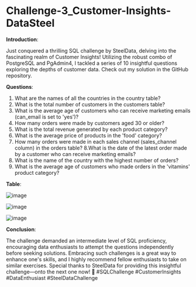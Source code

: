 # Challenge-3_Customer-Insights-DataSteel

**Introduction**:

Just conquered a thrilling SQL challenge by SteelData, delving into the fascinating realm of Customer Insights! Utilizing the robust combo of PostgreSQL and PgAdmin4, I tackled a series of 10 insightful questions exploring the depths of customer data. Check out my solution in the GitHub repository.

**Questions**:

1. What are the names of all the countries in the country table?
2. What is the total number of customers in the customers table?
3. What is the average age of customers who can receive marketing emails (can_email is set to 'yes')?
4. How many orders were made by customers aged 30 or older?
5. What is the total revenue generated by each product category?
6. What is the average price of products in the 'food' category?
7. How many orders were made in each sales channel (sales_channel column) in the orders table?
8.What is the date of the latest order made by a customer who can receive marketing emails?
9. What is the name of the country with the highest number of orders?
10. What is the average age of customers who made orders in the 'vitamins' product category?


**Table**:

![image](https://github.com/4bhijeet341/Challenge-3_Customer-Insights-DataSteel-/assets/150332865/69554efb-6102-4372-b878-70c03925b36a)


![image](https://github.com/4bhijeet341/Challenge-3_Customer-Insights-DataSteel-/assets/150332865/53696a62-713f-43db-9b18-6180cca61f84)


![image](https://github.com/4bhijeet341/Challenge-3_Customer-Insights-DataSteel-/assets/150332865/d230075f-05c2-4c66-a1e6-e8921e59ba47)

**Conclusion**:

The challenge demanded an intermediate level of SQL proficiency, encouraging data enthusiasts to attempt the questions independently before seeking solutions. Embracing such challenges is a great way to enhance one's skills, and I highly recommend fellow enthusiasts to take on similar exercises. Special thanks to SteelData for providing this insightful challenge—onto the next one now! 🚀 #SQLChallenge #CustomerInsights #DataEnthusiast #SteelDataChallenge

